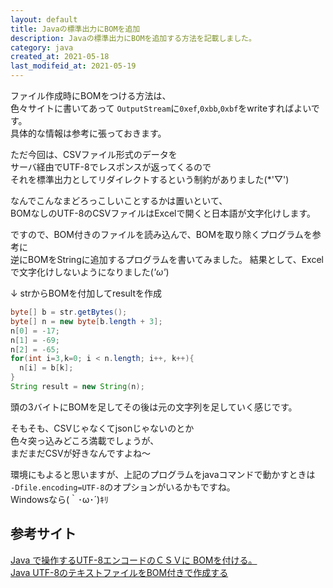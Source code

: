 ```yaml
---
layout: default
title: Javaの標準出力にBOMを追加
description: Javaの標準出力にBOMを追加する方法を記載しました。
category: java
created_at: 2021-05-18
last_modifeid_at: 2021-05-19
---
```


ファイル作成時にBOMをつける方法は、  
色々サイトに書いてあって
`OutputStream`に`0xef`,`0xbb`,`0xbf`をwriteすればよいです。  
具体的な情報は参考に張っておきます。

ただ今回は、CSVファイル形式のデータを  
サーバ経由でUTF-8でレスポンスが返ってくるので  
それを標準出力としてリダイレクトするという制約がありました(*'▽')

なんでこんなまどろっこしいことするかは置いといて、  
BOMなしのUTF-8のCSVファイルはExcelで開くと日本語が文字化けします。

ですので、BOM付きのファイルを読み込んで、BOMを取り除くプログラムを参考に  
逆にBOMをStringに追加するプログラムを書いてみました。
結果として、Excelで文字化けしないようになりました(*'ω'*)

↓ strからBOMを付加してresultを作成
```Java
byte[] b = str.getBytes();
byte[] n = new byte[b.length + 3];
n[0] = -17;
n[1] = -69;
n[2] = -65;
for(int i=3,k=0; i < n.length; i++, k++){
  n[i] = b[k];
}
String result = new String(n);
```

頭の3バイトにBOMを足してその後は元の文字列を足していく感じです。

そもそも、CSVじゃなくてjsonじゃないのとか  
色々突っ込みどころ満載でしょうが、  
まだまだCSVが好きなんですよね～

環境にもよると思いますが、上記のプログラムをjavaコマンドで動かすときは  
`-Dfile.encoding=UTF-8`のオプションがいるかもですね。  
Windowsなら(｀･ω･´)ｷﾘ

## 参考サイト

[Java で操作するUTF-8エンコードのＣＳＶに BOMを付ける。](https://oboe2uran.hatenablog.com/entry/2018/07/12/223138)  
[Java UTF-8のテキストファイルをBOM付きで作成する](https://www.javalife.jp/2018/02/26/post-441/)